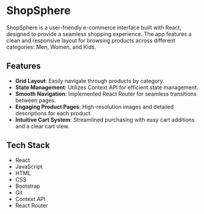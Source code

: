 # ShopSphere

ShopSphere is a user-friendly e-commerce interface built with React, designed to provide a seamless shopping experience. The app features a clean and responsive layout for browsing products across different categories: Men, Women, and Kids.

## Features

- **Grid Layout**: Easily navigate through products by category.
- **State Management**: Utilizes Context API for efficient state management.
- **Smooth Navigation**: Implemented React Router for seamless transitions between pages.
- **Engaging Product Pages**: High-resolution images and detailed descriptions for each product.
- **Intuitive Cart System**: Streamlined purchasing with easy cart additions and a clear cart view.

## Tech Stack

- React
- JavaScript
- HTML
- CSS
- Bootstrap
- Git
- Context API
- React Router
